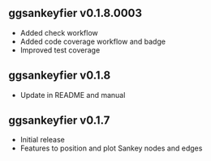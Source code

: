 ggsankeyfier v0.1.8.0003
-------------

 * Added check workflow
 * Added code coverage workflow and badge
 * Improved test coverage

ggsankeyfier v0.1.8
-------------

 * Update in README and manual

ggsankeyfier v0.1.7
-------------

  * Initial release
  * Features to position and plot Sankey nodes and edges
